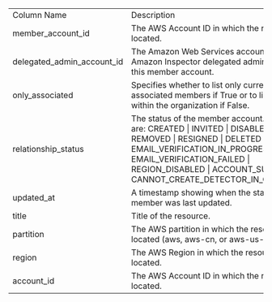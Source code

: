 <table>
	<tr><td>Column Name</td><td>Description</td></tr>
	<tr><td>member_account_id</td><td>The AWS Account ID in which the resource is located.</td></tr>
	<tr><td>delegated_admin_account_id</td><td>The Amazon Web Services account ID of the Amazon Inspector delegated administrator for this member account.</td></tr>
	<tr><td>only_associated</td><td>Specifies whether to list only currently associated members if True or to list all members within the organization if False.</td></tr>
	<tr><td>relationship_status</td><td>The status of the member account. Valid values are: CREATED | INVITED | DISABLED | ENABLED | REMOVED | RESIGNED | DELETED | EMAIL_VERIFICATION_IN_PROGRESS | EMAIL_VERIFICATION_FAILED | REGION_DISABLED | ACCOUNT_SUSPENDED | CANNOT_CREATE_DETECTOR_IN_ORG_MASTER.</td></tr>
	<tr><td>updated_at</td><td>A timestamp showing when the status of this member was last updated.</td></tr>
	<tr><td>title</td><td>Title of the resource.</td></tr>
	<tr><td>partition</td><td>The AWS partition in which the resource is located (aws, aws-cn, or aws-us-gov).</td></tr>
	<tr><td>region</td><td>The AWS Region in which the resource is located.</td></tr>
	<tr><td>account_id</td><td>The AWS Account ID in which the resource is located.</td></tr>
</table>